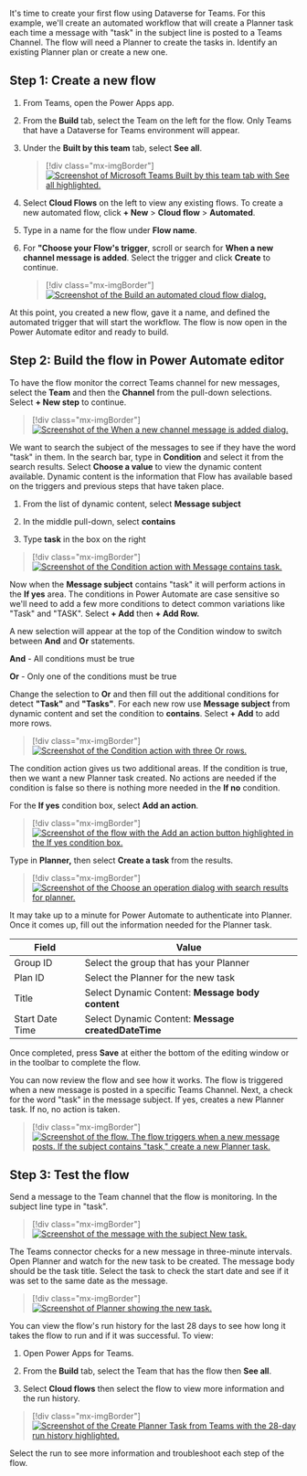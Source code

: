 It's time to create your first flow using Dataverse for Teams. For this example, we'll create an automated workflow that will create a Planner task each time a message with "task" in the subject line is posted to a Teams Channel. The flow will need a Planner to create the tasks in. Identify an existing Planner plan or create a new one.

## Step 1: Create a new flow

1. From Teams, open the Power Apps app.

1. From the **Build** tab, select the Team on the left for the flow.
    Only Teams that have a Dataverse for Teams environment will appear.

1. Under the **Built by this team** tab, select **See all**.

   > [!div class="mx-imgBorder"]
   > [![Screenshot of Microsoft Teams Built by this team tab with See all highlighted.](../media/image-1.png)](../media/image-1.png#lightbox)

1. Select **Cloud Flows** on the left to view any existing flows. To create a new automated flow, click **+ New** > **Cloud flow** > **Automated**.

1. Type in a name for the flow under **Flow name**.

1. For **"Choose your Flow's trigger**, scroll or search for **When a new channel message is added**. Select the trigger and click **Create** to continue.

   > [!div class="mx-imgBorder"]
   > [![Screenshot of the Build an automated cloud flow dialog.](../media/image-2.png)](../media/image-2.png#lightbox)

At this point, you created a new flow, gave it a name, and defined the automated trigger that will start the workflow. The flow is now open in the Power Automate editor and ready to build.

## Step 2: Build the flow in Power Automate editor

To have the flow monitor the correct Teams channel for new messages, select the **Team** and then the **Channel** from the pull-down selections. Select **+ New step** to continue.

> [!div class="mx-imgBorder"]
> [![Screenshot of the When a new channel message is added dialog.](../media/image-3.png)](../media/image-3.png#lightbox)

We want to search the subject of the messages to see if they have the word "task" in them. In the search bar, type in **Condition** and select it from the search results. Select **Choose a value** to view the dynamic content available. Dynamic content is the information that Flow has available based on the triggers and previous steps that have taken place.

1. From the list of dynamic content, select **Message subject**

1. In the middle pull-down, select **contains**

1. Type **task** in the box on the right

> [!div class="mx-imgBorder"]
> [![Screenshot of the Condition action with Message contains task.](../media/image-4.png)](../media/image-4.png#lightbox)

Now when the **Message subject** contains "task" it will perform actions in the **If yes** area. The conditions in Power Automate are case sensitive so we'll need to add a few more conditions to detect common variations like "Task" and "TASK". Select **+ Add** then **+ Add Row.**

A new selection will appear at the top of the Condition window to switch between **And** and **Or** statements.

**And** - All conditions must be true

**Or** - Only one of the conditions must be true

Change the selection to **Or** and then fill out the additional conditions for detect **"Task"** and **"Tasks"**. For each new row use **Message subject** from dynamic content and set the condition to **contains**. Select **+ Add** to add more rows.

> [!div class="mx-imgBorder"]
> [![Screenshot of the Condition action with three Or rows.](../media/image-5.png)](../media/image-5.png#lightbox)

The condition action gives us two additional areas. If the condition is true, then we want a new Planner task created. No actions are needed if the condition is false so there is nothing more needed in the **If no** condition.

For the **If yes** condition box, select **Add an action**.

> [!div class="mx-imgBorder"]
> [![Screenshot of the flow with the Add an action button highlighted in the If yes condition box.](../media/image-6.png)](../media/image-6.png#lightbox)

Type in **Planner,** then select **Create a task** from the results.

> [!div class="mx-imgBorder"]
> [![Screenshot of the Choose an operation dialog with search results for planner.](../media/image-7.png)](../media/image-7.png#lightbox)

It may take up to a minute for Power Automate to authenticate into Planner. Once it comes up, fill out the information needed for the Planner task.

| Field | Value |
|-------|-------|
| Group ID | Select the group that has your Planner |
| Plan ID | Select the Planner for the new task |
| Title | Select Dynamic Content: **Message body content** |
| Start Date Time | Select Dynamic Content: **Message createdDateTime** |

Once completed, press **Save** at either the bottom of the editing window or in the toolbar to complete the flow.

You can now review the flow and see how it works. The flow is triggered when a new message is posted in a specific Teams Channel. Next, a check for the word "task" in the message subject. If yes, creates a new Planner task. If no, no action is taken.

> [!div class="mx-imgBorder"]
> [![Screenshot of the flow. The flow triggers when a new message posts. If the subject contains "task," create a new Planner task.](../media/image-8.png)](../media/image-8.png#lightbox)

## Step 3: Test the flow

Send a message to the Team channel that the flow is monitoring. In the subject line type in "task".

> [!div class="mx-imgBorder"]
> [![Screenshot of the message with the subject New task.](../media/image-9.png)](../media/image-9.png#lightbox)

The Teams connector checks for a new message in three-minute intervals. Open Planner and watch for the new task to be created. The message body should be the task title. Select the task to check the start date and see if it was set to the same date as the message.

> [!div class="mx-imgBorder"]
> [![Screenshot of Planner showing the new task.](../media/image-10.png)](../media/image-10.png#lightbox)

You can view the flow's run history for the last 28 days to see how long it takes the flow to run and if it was successful. To view:

1. Open Power Apps for Teams.

1. From the **Build** tab, select the Team that has the flow then **See all**.

1. Select **Cloud flows** then select the flow to view more information and the run history.

> [!div class="mx-imgBorder"]
> [![Screenshot of the Create Planner Task from Teams with the 28-day run history highlighted.](../media/image-11.png)](../media/image-11.png#lightbox)

Select the run to see more information and troubleshoot each step of the flow.
